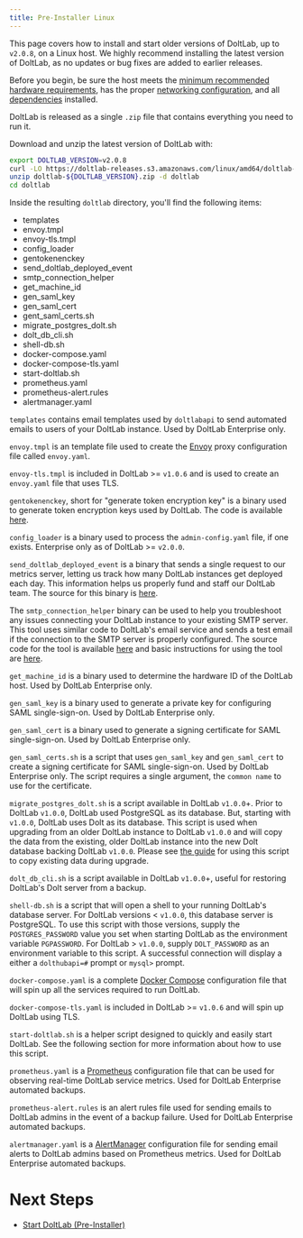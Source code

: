 ```yaml
---
title: Pre-Installer Linux
---
```


This page covers how to install and start older versions of DoltLab, up to `v2.0.8`, on a Linux host. We highly recommend installing the latest version of DoltLab, as no updates or bug fixes are added to earlier releases.

Before you begin, be sure the host meets the [minimum recommended hardware requirements](../installation.md#minimum-recommended-hardware), has the proper [networking configuration](../installation.md#networking-requirements), and all [dependencies](../installation.md#dependencies) installed.

DoltLab is released as a single `.zip` file that contains everything you need to run it.

Download and unzip the latest version of DoltLab with:

```bash
export DOLTLAB_VERSION=v2.0.8
curl -LO https://doltlab-releases.s3.amazonaws.com/linux/amd64/doltlab-${DOLTLAB_VERSION}.zip
unzip doltlab-${DOLTLAB_VERSION}.zip -d doltlab
cd doltlab
```

Inside the resulting `doltlab` directory, you'll find the following items:

- templates
- envoy.tmpl
- envoy-tls.tmpl
- config_loader
- gentokenenckey
- send_doltlab_deployed_event
- smtp_connection_helper
- get_machine_id
- gen_saml_key
- gen_saml_cert
- gent_saml_certs.sh
- migrate_postgres_dolt.sh
- dolt_db_cli.sh
- shell-db.sh
- docker-compose.yaml
- docker-compose-tls.yaml
- start-doltlab.sh
- prometheus.yaml
- prometheus-alert.rules
- alertmanager.yaml

`templates` contains email templates used by `doltlabapi` to send automated emails to users of your DoltLab instance. Used by DoltLab Enterprise only.

`envoy.tmpl` is an template file used to create the [Envoy](https://www.envoyproxy.io/) proxy configuration file called `envoy.yaml`.

`envoy-tls.tmpl` is included in DoltLab >= `v1.0.6` and is used to create an `envoy.yaml` file that uses TLS.

`gentokenenckey`, short for "generate token encryption key" is a binary used to generate token encryption keys used by DoltLab. The code is available [here](https://gist.github.com/coffeegoddd/9b1acb07baaa72c8173a2e7b11dacb80).

`config_loader` is a binary used to process the `admin-config.yaml` file, if one exists. Enterprise only as of DoltLab >= `v2.0.0`.

`send_doltlab_deployed_event` is a binary that sends a single request to our metrics server, letting us track how many DoltLab instances get deployed each day. This information helps us properly fund and staff our DoltLab team. The source for this binary is [here](https://gist.github.com/coffeegoddd/cc1c7c765af56f6523bc5faffbc19e7a).

The `smtp_connection_helper` binary can be used to help you troubleshoot any issues connecting your DoltLab instance to your existing SMTP server. This tool uses similar code to DoltLab's email service and sends a test email if the connection to the SMTP server is properly configured. The source code for the tool is available [here](https://gist.github.com/coffeegoddd/66f5aeec98640ff8a22a1b6910826667) and basic instructions for using the tool are [here](../pre-installer-administrator-guide.md#troubleshoot-smtp-connection).

`get_machine_id` is a binary used to determine the hardware ID of the DoltLab host. Used by DoltLab Enterprise only.

`gen_saml_key` is a binary used to generate a private key for configuring SAML single-sign-on. Used by DoltLab Enterprise only.

`gen_saml_cert` is a binary used to generate a signing certificate for SAML single-sign-on. Used by DoltLab Enterprise only.

`gen_saml_certs.sh` is a script that uses `gen_saml_key` and `gen_saml_cert` to create a signing certificate for SAML single-sign-on. Used by DoltLab Enterprise only. The script requires a single argument, the `common name` to use for the certificate.

`migrate_postgres_dolt.sh` is a script available in DoltLab `v1.0.0`+. Prior to DoltLab `v1.0.0`, DoltLab used PostgreSQL as its database. But, starting with `v1.0.0`, DoltLab uses Dolt as its database. This script is used when upgrading from an older DoltLab instance to DoltLab `v1.0.0` and will copy the data from the existing, older DoltLab instance into the new Dolt database backing DoltLab `v1.0.0`. Please see [the guide](../upgrading.md#upgrade-from-doltlab-v0.8.4-to-v1.0.0) for using this script to copy existing data during upgrade.

`dolt_db_cli.sh` is a script available in DoltLab `v1.0.0`+, useful for restoring DoltLab's Dolt server from a backup.

`shell-db.sh` is a script that will open a shell to your running DoltLab's database server. For DoltLab versions < `v1.0.0`, this database server is PostgreSQL. To use this script with those versions, supply the `POSTGRES_PASSWORD` value you set when starting DoltLab as the environment variable `PGPASSWORD`. For DoltLab > `v1.0.0`, supply `DOLT_PASSWORD` as an environment variable to this script. A successful connection will display a either a `dolthubapi=#` prompt or `mysql>` prompt.

`docker-compose.yaml` is a complete [Docker Compose](https://docs.docker.com/compose/) configuration file that will spin up all the services required to run DoltLab.

`docker-compose-tls.yaml` is included in DoltLab >= `v1.0.6` and will spin up DoltLab using TLS.

`start-doltlab.sh` is a helper script designed to quickly and easily start DoltLab. See the following section for more information about how to use this script.

`prometheus.yaml` is a [Prometheus](https://prometheus.io/) configuration file that can be used for observing real-time DoltLab service metrics. Used for DoltLab Enterprise automated backups.

`prometheus-alert.rules` is an alert rules file used for sending emails to DoltLab admins in the event of a backup failure. Used for DoltLab Enterprise automated backups.

`alertmanager.yaml` is a [AlertManager](https://prometheus.io/docs/alerting/latest/alertmanager/) configuration file for sending email alerts to DoltLab admins based on Prometheus metrics. Used for DoltLab Enterprise automated backups.

# Next Steps

- [Start DoltLab (Pre-Installer)](./start-doltlab-pre-installer.md)

